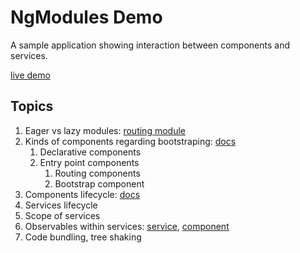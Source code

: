 # NgModules Demo

A sample application showing interaction between components and services.

[live demo](https://stackblitz.com/github/szymonbultrowicz/ng-modules-demo)

## Topics

1. Eager vs lazy modules: [routing module](src/app/app-routing.module.ts)
1. Kinds of components regarding bootstraping: [docs](https://angular.io/guide/entry-components)
   1. Declarative components
   1. Entry point components
      1. Routing components
      1. Bootstrap component
1. Components lifecycle: [docs](https://angular.io/guide/lifecycle-hooks)
1. Services lifecycle
1. Scope of services
1. Observables within services: [service](src/app/lazy-loaded/lazy.service.ts), [component](src/app/lazy-loaded/lazy-loaded.component.ts)
1. Code bundling, tree shaking
